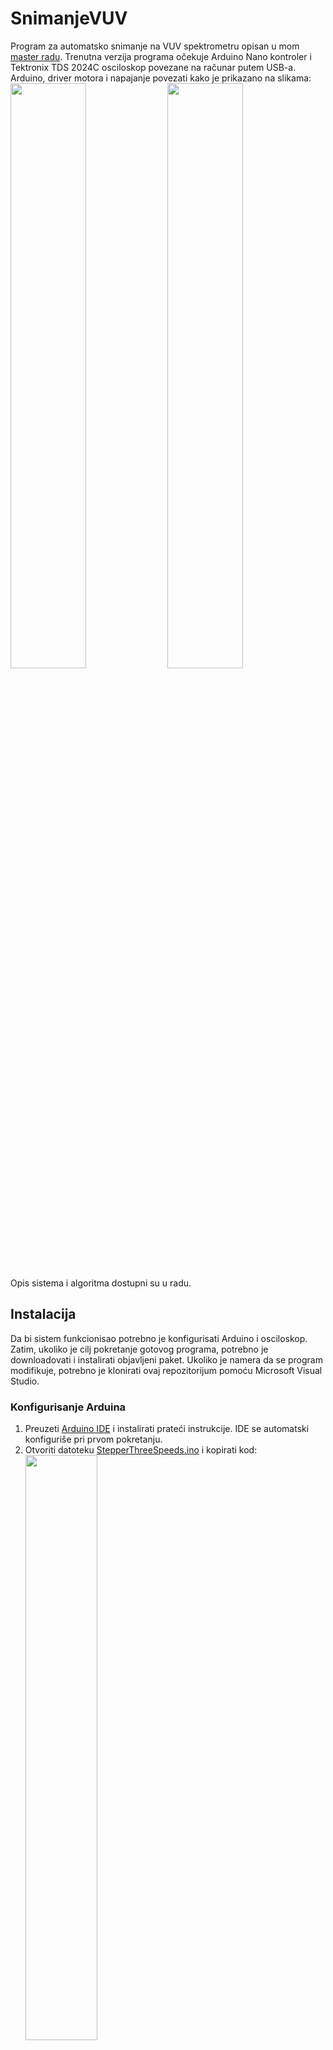 # SnimanjeVUV
Program za automatsko snimanje na VUV spektrometru opisan u mom [master radu](https://1drv.ms/b/s!AtP4IU2wTrMwhr1e3T1TBZL9E2Hj9A?e=kkSrOj). Trenutna verzija programa očekuje Arduino Nano kontroler i Tektronix TDS 2024C osciloskop povezane na računar putem USB-a. Arduino, driver motora i napajanje povezati kako je prikazano na slikama: </br>
<a href="url"><img src="https://user-images.githubusercontent.com/23122428/233811105-efaf022b-52ee-4247-81a3-fec1dd66fbb1.jpg" height="49%" width="49%" ></a>
<a href="url"><img src="https://user-images.githubusercontent.com/23122428/233811113-7b8d1554-90e7-4b3d-ab1a-8cfb2c215a8b.jpg" height="49%" width="49%" ></a>
Opis sistema i algoritma dostupni su u radu.

## Instalacija
Da bi sistem funkcionisao potrebno je konfigurisati Arduino i osciloskop. Zatim, ukoliko je cilj pokretanje gotovog programa, potrebno je downloadovati i instalirati objavljeni paket. Ukoliko je namera da se program modifikuje, potrebno je klonirati ovaj repozitorijum pomoću Microsoft Visual Studio.
### Konfigurisanje Arduina
1. Preuzeti [Arduino IDE](https://www.arduino.cc/en/software) i instalirati prateći instrukcije. IDE se automatski konfiguriše pri prvom pokretanju.
2. Otvoriti datoteku [StepperThreeSpeeds.ino](/StepperThreeSpeeds.ino) i kopirati kod: </br>
<a href="url"><img src="https://user-images.githubusercontent.com/23122428/233811480-86d80ab1-3338-4750-9acb-63796ce536fe.png" align="center" height="49%" width="49%" ></a>
3. Pokrenuti Arduino IDE i nalepiti kopirani kod. Sačuvati putem "File -> Save As..." u proizvoljni direktorijum.
4. Prateći instrukcije na [ovom linku](https://support.arduino.cc/hc/en-us/articles/4733418441116-Upload-a-sketch-in-Arduino-IDE) instalirati program na prethodno povezani Arduino Nano.
### Instalacija programa za komunikaciju sa osciloskopom
Ovaj korak može biti potreban ukoliko se za snimanje koristi Tektronix TDS 2024C osciloskop, a aplikacija ga sama ne prepoznaje. U slučaju korišćenja drugih akvizicionih sistema neophodno je izvršiti modifikacije programa koristeći komunikacione biblioteke za C# koje objavljuje proizvođač.
1. Preuzeti [TekVISA](https://www.tek.com/en/support/software/driver/tekvisa-connectivity-software-v411) i instalirati prateći instrukcije. 
2. Ukoliko je kompatibilni Tektronix osciloskop povezan, TekVISA bi trebalo da ga automatski prepozna i poveže. Dodatne informacije u slučaju problema u komunikaciji sa osciloskopom mogu se pronaći na [ovom linku](https://www.tek.com/en/support/faqs/what-tekvisa-and-how-can-i-use-it-communicate-and-control-my-instrument) kao i na drugim izvorima na internetu.
### Instalacija objavljene verzije programa
Instalacioni fajl za verziju aplikacije dostupnu u ovom repozitorijumu moguće je preuzeti sa [ovog linka](https://1drv.ms/u/s!AtP4IU2wTrMwhr1sIizN3ZoCZAraBQ?e=TIAKjO). Preuzeta datoteka će pri pokretanju instalirati program i kreirati poveznicu na radnoj površini. Za deinstalaciju programa koristiti opciju "Add or remove programs" u Control Panel-u. Pokretanjem poveznice "SnimanjeVUV" na radnoj površini otvara se aplikacija.
### Kloniranje repozitorijuma radi modifikovanja izvornog koda
Prateći instrukcije u ovom odeljku moguće je klonirati repozitorijum za potrebe modifikacije.
1. Preuzeti [Microsoft Visual Studio](https://visualstudio.microsoft.com/) i pokrenuti instalaciju.
2. Kada se pojavi sledeći meni, odabrati opciju ".NET desktop development":</br>
<a href="url"><img src="https://user-images.githubusercontent.com/23122428/233812046-9f5650a9-db08-4ba9-8cd1-8104d324d58a.png" height="60%" width="60%" ></a>
3. Pri prvom pokretanju pojaviće se meni nalik sledećem; odabrati opciju "Clone a repository":</br>
<a href="url"><img src="https://user-images.githubusercontent.com/23122428/233812074-3811978c-bb5d-4e95-8390-8cd4f6948546.png" height="60%" width="60%" ></a>
4. Uneti link "https://github.com/veliki-filozof/SnimanjeVUV" u polje "Repository location" i odabrati putanju za lokalno čuvanje na računaru.
5. Klikom na "Clone" Visual Studio automatski duplira podatke sa repozitorijuma i otvara ih u novoj instanci. Pregled datoteka dostupan je u polju "Solution Explorer" sa desne strane prozora.

## Upotreba

## Smernice za modifikovanje

